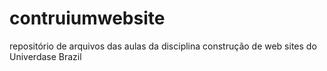 # contruiumwebsite
repositório de arquivos das aulas da disciplina construção de web sites do Univerdase Brazil

